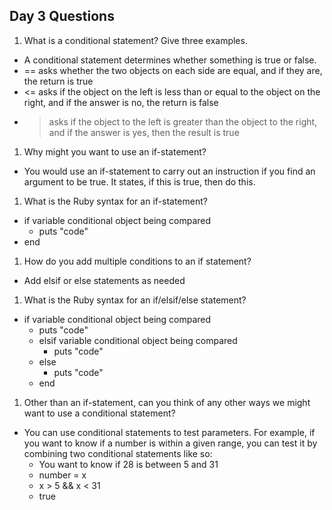 ## Day 3 Questions

1. What is a conditional statement? Give three examples.

- A conditional statement determines whether something is true or false.
- == asks whether the two objects on each side are equal, and if they are, the return is true
- <= asks if the object on the left is less than or equal to the object on the right, and if the answer is no, the return is false
- > asks if the object to the left is greater than the object to the right, and if the answer is yes, then the result is true

1. Why might you want to use an if-statement?

- You would use an if-statement to carry out an instruction if you find an argument to be true. It states, if this is true, then do this.

1. What is the Ruby syntax for an if-statement?

- if variable conditional object being compared
    - puts "code"
- end

1. How do you add multiple conditions to an if statement?

- Add elsif or else statements as needed

1. What is the Ruby syntax for an if/elsif/else statement?

 - if variable conditional object being compared
      - puts "code"
   - elsif variable conditional object being compared
      - puts "code"
   - else
      - puts "code"
   - end

1. Other than an if-statement, can you think of any other ways we might want to use a conditional statement?

- You can use conditional statements to test parameters. For example, if you want to know if a number is within a given range, you can test it by combining two conditional statements like so:
  - You want to know if 28 is between 5 and 31
  - number = x
  - x > 5 && x < 31
  - true
